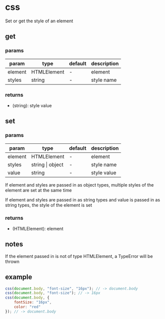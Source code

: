 # css

Set or get the style of an element

## get

### params

| param   | type        | default | description |
| ------- | ----------- | ------- | ----------- |
| element | HTMLElement | -       | element     |
| styles  | string      | -       | style name  |

### returns

-   (string): style value

## set

### params

| param   | type             | default | description |
| ------- | ---------------- | ------- | ----------- |
| element | HTMLElement      | -       | element     |
| styles  | string \| object | -       | style name  |
| value   | string           | -       | style value |

If element and styles are passed in as object types, multiple styles of the element are set at the same time

If element and styles are passed in as string types and value is passed in as string types, the style of the element is set

### returns

-   (HTMLElement): element

## notes

If the element passed in is not of type HTMLElement, a TypeError will be thrown

## example

```js
css(document.body, "font-size", "16px"); // -> document.body
css(document.body, "font-size"); // -> 16px
css(document.body, {
	fontSize: "16px",
	color: "red"
}); // -> document.body
```
